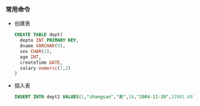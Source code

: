 ### 常用命令

- 创建表

  ```sql
  CREATE TABLE dept(
  	depto INT PRIMARY KEY,
    dname VARCHAR(9),
    sex CHAR(2),
    age INT,
   	createTime DATE,
    salary numeric(7,2)
  )
  ```

- 插入表

  ```sql
  INSERT INTO dept2 VALUES(1,"zhangsan","男",18,"2004-11-30",22001.09)
  ```

  